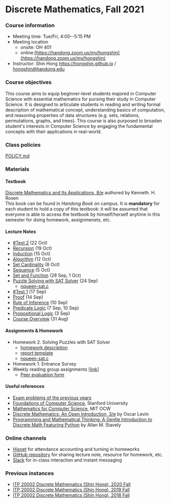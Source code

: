 # Discrete Mathematics, Fall 2021 #

### Course information ###
* Meeting time: Tue/Fri, 4:00--5:15 PM
* Meeting location
	* onsite: OH 401
	* online:[https://handong.zoom.us/my/hongshin](https://handong.zoom.us/my/hongshin)
* Instructor: Shin Hong https://hongshin.github.io / hongshin@handong.edu

### Course objectives ###
This course aims to equip beginner-level students majored in Computer Science
with essential mathematics for pursing their study in Computer Science.
It is designed to articulate students in reading and writing formal description
of mathematical concept, understanding basics of computation, and reasoning 
properties of data structures (e.g. sets, relations, permutations, graphs, and 
trees). This course is also purposed to broaden student's interests in 
Computer Science by engaging the fundamental concepts with their applications in
real-world.

### Class policies ###
[POLICY.md](POLICY.md)

### Materials ###
#### Textbook ####
[Discrete Mathematics and Its Applications, 8/e](http://www.firstbook.kr/bbs/board.php?bo_table=books&wr_id=289) authored by Kenneth. H. Rosen  
This book can be found in *Handong Book* on campus. It is **mandatory** for each student to hold a copy of this textbook: it will be assumed that everyone is able to access the textbook by himself/herself anytime in this semester for doing homework, assignmenets, etc.

#### Lecture Notes  #### 
* [#Test 2](notes/test2.pdf) (22 Oct)     
* [Recursion](notes/recursion.pdf) (19 Oct)
* [Induction](notes/induction.pdf) (15 Oct)
* [Algorithm](notes/algorithm.pdf) (12 Oct)
* [Set Cardinality](notes/cardinality.pdf) (8 Oct)
* [Sequence](notes/sequence.pdf) (5 Oct)
* [Set and Function](notes/set+function.pdf) (28 Sep, 1 Oct)
* [Puzzle Solving with SAT Solver](notes/prop+logic+solver.pdf) (24 Sep)
    - [nqueen-sat.c](assignments/nqueen-sat.c)
* [#Test 1](notes/test1.pdf) (17 Sep)
* [Proof](notes/proof.pdf) (14 Sep)
* [Rule of Inference](notes/inference.pdf) (10 Sep)
* [Predicate Logic](notes/predicate+logic.pdf) (7 Sep, 10 Sep)
* [Propositional Logic](notes/propositional+logic.pdf) (3 Sep)
* [Course Overview](notes/course+overview.pdf) (31 Aug)

#### Assignments & Homework ####
* Homework 2. Solving Puzzles with SAT Solver
    - [homework description](assignments/homework2.pdf)
    - [report template](assignments/report.docx)
    - [nqueen-sat.c](assignments/nqueen-sat.c)    
* Homework 1. Entrance Survey
* Weekly reading group assignments [\[link\]](assignments/reading+group.md)
    - [Peer evaluation form](assignments/peer+evaluation.xlsx)

#### Useful references
- [Exam problems of the previous years](resource/)
- [Foundations of Computer Science](http://infolab.stanford.edu/~ullman/focs.html), Stanford University
- [Mathematics for Computer Science](https://ocw.mit.edu/courses/electrical-engineering-and-computer-science/6-042j-mathematics-for-computer-science-spring-2015/), MIT OCW
- [Discrete Mathematics: An Open Introduction, 3/e](http://discrete.openmathbooks.org/dmoi3.html) by Oscar Levin
- [Programming and Mathematical Thinking: A Gentle Introduction to Discrete Math Featuring Python](http://webpages.math.luc.edu/~lauve/courses/215-fa2016/Stavely_python_ebook.pdf) by Allan M. Stavely  

### Online channels ###
* [Hisnet](http://hisnet.handong.edu) for attendance accounting and turning in homeworks
* [GitHub repository](https://github.com/hongshin/DiscreteMath) for sharing lecture note, resource for homework, etc.
* [Slack](https://hongshinclassroom.slack.com) for in-class interaction and instant messaging

### Previous instances ### 
* [ITP 20002 Discrete Mathematics (Shin Hong), 2020 Fall](https://github.com/hongshin/DiscreteMath/tree/2020fall)
* [ITP 20002 Discrete Mathematics (Shin Hong), 2019 Fall](https://github.com/hongshin/DiscreteMath/tree/2019fall)
* [ITP 20002 Discrete Mathematics (Shin Hong), 2018 Fall](https://github.com/hongshin/DiscreteMath/tree/18fall)

